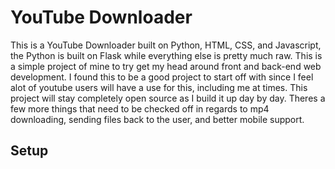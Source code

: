 # YouTube Downloader

This is a YouTube Downloader built on Python, HTML, CSS, and Javascript, the Python is built on Flask while everything else is pretty much raw. This is a simple project of mine to try get my head around front and back-end web development. I found this to be a good project to start off with since I feel alot of youtube users will have a use for this, including me at times. This project will stay completely open source as I build it up day by day. Theres a few more things that need to be checked off in regards to mp4 downloading, sending files back to the user, and better mobile support.

## Setup


